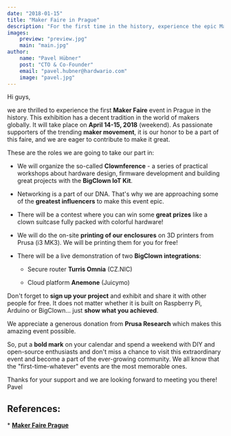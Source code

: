 ```yaml
---
date: "2018-01-15"
title: "Maker Faire in Prague"
description: "For the first time in the history, experience the epic Maker Faire in Prague"
images:
    preview: "preview.jpg"
    main: "main.jpg"
author:
    name: "Pavel Hübner"
    post: "CTO & Co-Founder"
    email: "pavel.hubner@hardwario.com"
    image: "pavel.jpg"
---
```


Hi guys,

we are thrilled to experience the first **Maker Faire** event in Prague in the history. This exhibition has a decent tradition in the world of makers globally. It will take place on **April 14-15, 2018** (weekend). As passionate supporters of the trending **maker movement**, it is our honor to be a part of this faire, and we are eager to contribute to make it great.

These are the roles we are going to take our part in:

* We will organize the so-called **Clownference** - a series of practical workshops about hardware design, firmware development and building great projects with the **BigClown IoT Kit**.

* Networking is a part of our DNA. That's why we are approaching some of the **greatest influencers** to make this event epic.

* There will be a contest where you can win some **great prizes** like a clown suitcase fully packed with colorful hardware!

* We will do the on-site **printing of our enclosures** on 3D printers from Prusa (i3 MK3). We will be printing them for you for free!

* There will be a live demonstration of two **BigClown integrations**:

    * Secure router **Turris Omnia** (CZ.NIC)

    * Cloud platform **Anemone** (Juicymo)

Don't forget to **sign up your project** and exhibit and share it with other people for free. It does not matter whether it is built on Raspberry Pi, Arduino or BigClown... just **show what you achieved**.

We appreciate a generous donation from **Prusa Research** which makes this amazing event possible.

So, put a **bold mark** on your calendar and spend a weekend with DIY and open-source enthusiasts and don't miss a chance to visit this extraordinary event and become a part of the ever-growing community. We all know that the "first-time-whatever" events are the most memorable ones.

Thanks for your support and we are looking forward to meeting you there! Pavel

## References:

* [**Maker Faire Prague**](https://prague.makerfaire.com/)

